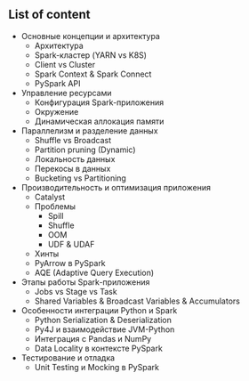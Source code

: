 ## List of content
- Основные концепции и архитектура
  - Архитектура
  - Spark-кластер (YARN vs K8S)
  - Client vs Cluster
  - Spark Context & Spark Connect
  - PySpark API
- Управление ресурсами
  - Конфигурация Spark-приложения
  - Окружение
  - Динамическая аллокация памяти
- Параллелизм и разделение данных
  - Shuffle vs Broadcast
  - Partition pruning (Dynamic)
  - Локальность данных
  - Перекосы в данных
  - Bucketing vs Partitioning
- Производительность и оптимизация приложения
  - Catalyst
  - Проблемы
    - Spill
    - Shuffle
    - OOM
    - UDF & UDAF
  - Хинты
  - PyArrow в PySpark
  - AQE (Adaptive Query Execution)
- Этапы работы Spark-приложения
  - Jobs vs Stage vs Task
  - Shared Variables & Broadcast Variables & Accumulators
- Особенности интеграции Python и Spark
  - Python Serialization & Deserialization
  - Py4J и взаимодействие JVM-Python
  - Интеграция с Pandas и NumPy
  - Data Locality в контексте PySpark
- Тестирование и отладка
  - Unit Testing и Mocking в PySpark
